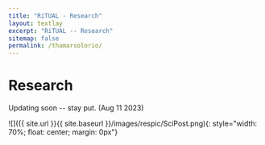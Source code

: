 ```yaml
---
title: "RiTUAL - Research"
layout: textlay
excerpt: "RiTUAL -- Research"
sitemap: false
permalink: /thamarsolorio/
---
```


# Research

Updating soon -- stay put. (Aug 11 2023)

![]({{ site.url }}{{ site.baseurl }}/images/respic/SciPost.png){: style="width: 70%; float: center; margin: 0px"}


